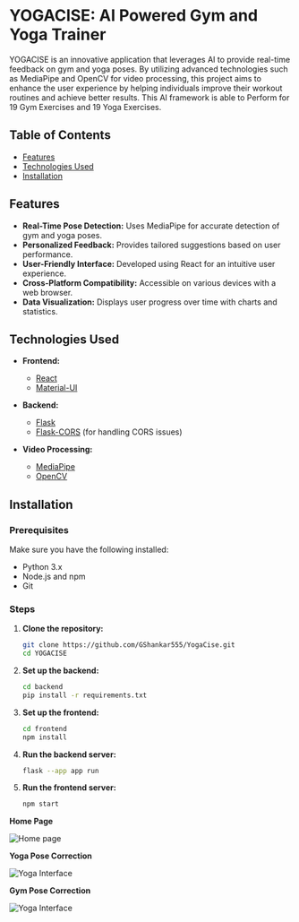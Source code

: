 # YOGACISE: AI Powered Gym and Yoga Trainer

YOGACISE is an innovative application that leverages AI to provide real-time feedback on gym and yoga poses. By utilizing advanced technologies such as MediaPipe and OpenCV for video processing, this project aims to enhance the user experience by helping individuals improve their workout routines and achieve better results. This AI framework is able to Perform for 19 Gym Exercises and 19 Yoga Exercises.

## Table of Contents

- [Features](#features)
- [Technologies Used](#technologies-used)
- [Installation](#installation)

## Features

- **Real-Time Pose Detection:** Uses MediaPipe for accurate detection of gym and yoga poses.
- **Personalized Feedback:** Provides tailored suggestions based on user performance.
- **User-Friendly Interface:** Developed using React for an intuitive user experience.
- **Cross-Platform Compatibility:** Accessible on various devices with a web browser.
- **Data Visualization:** Displays user progress over time with charts and statistics.

## Technologies Used

- **Frontend:** 
  - [React](https://reactjs.org/)
  - [Material-UI](https://mui.com/)
  
- **Backend:**
  - [Flask](https://flask.palletsprojects.com/)
  - [Flask-CORS](https://flask-cors.readthedocs.io/en/latest/) (for handling CORS issues)

- **Video Processing:**
  - [MediaPipe](https://google.github.io/mediapipe/)
  - [OpenCV](https://opencv.org/)


## Installation

### Prerequisites

Make sure you have the following installed:

- Python 3.x
- Node.js and npm
- Git

### Steps

1. **Clone the repository:**
   ```bash
   git clone https://github.com/GShankar555/YogaCise.git
   cd YOGACISE

2. **Set up the backend:**
    ```bash
    cd backend
    pip install -r requirements.txt

3. **Set up the frontend:**
    ```bash
    cd frontend
    npm install

4. **Run the backend server:**
    ```bash
    flask --app app run

5. **Run the frontend server:**
    ```bash
    npm start
 
**Home Page**

![Home page](https://github.com/GShankar555/YogaCise/blob/main/Home%20Page.png)


**Yoga Pose Correction**

![Yoga Interface](https://github.com/GShankar555/YogaCise/blob/main/Yoga.png)


**Gym Pose Correction**

![Yoga Interface](https://github.com/GShankar555/YogaCise/blob/main/Gym.png)
